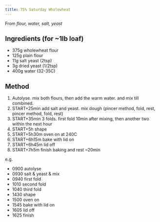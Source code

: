 ```yaml
---
title: 75% Saturday Wholewheat
---
```


From *flour, water, salt, yeast*

## Ingredients (for \~1lb loaf)

-   375g wholewheat flour
-   125g plain flour
-   11g salt yeast (2tsp)
-   3g dried yeast (1/2tsp)
-   400g water (32-35C)

## Method

1.  Autolyse. mix both flours, then add the warm water. and mix till combined.
2.  START+25min add salt and yeast. mix dough (pincer method, fold, rest, pincer method, fold, rest)
3.  START+35min 3 folds. first fold 10min after mixing, then another two within the next hour
4.  START+5h shape
5.  START+5h30m oven on at 240C
6.  START+6h15m bake with lid on
7.  START+6h45m lid off
8.  START+7h5m finish baking and rest \~20min

e.g.

-   0900 autolyse
-   0930 salt & yeast & mix
-   0940 first fold
-   1010 second fold
-   1040 third fold
-   1430 shape
-   1500 oven on
-   1545 bake with lid on
-   1605 lid off
-   1625 finish
